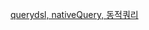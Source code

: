 [querydsl, nativeQuery, 동적쿼리](https://velog.io/@peanut_/%EC%8B%A4%EC%A0%84-%EC%8A%A4%ED%94%84%EB%A7%81-%EB%8D%B0%EC%9D%B4%ED%84%B0-JPA-%EB%8F%99%EC%A0%81-%EC%BF%BC%EB%A6%AC-Criteria-Query-By-Example)